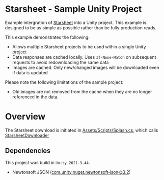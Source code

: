 # Starsheet - Sample Unity Project

Example intergration of [Starsheet](https://starsheet.app) into a Unity project. This example is designed to be as simple as possible rather than be fully production ready. 

This example demonstrates the following: 

* Allows multiple Starsheet projects to be used within a single Unity project
* Data responses are cached locally. Uses `If-None-Match` on subsequent requests to avoid redownloading the same data
* Images are cached. Only new/changed images will be downloaded even if data is updated

Please note the following limitations of the sample project: 

* Old images are not removed from the cache when they are no longer referenced in the data.

# Overview

The Starsheet download is initiated in [Assets/Scripts/Splash.cs](https://github.com/Starsheet/unity-sample/blob/main/Assets/Scripts/Splash.cs), which calls [StarsheetDownloader](https://github.com/Starsheet/unity-sample/blob/main/Assets/Scripts/Starsheet/StarsheetDownloader.cs)

## Dependencies

This project was build in `Unity 2021.3.44`. 

* Newtonsoft JSON ([com.unity.nuget.newtonsoft-json@3.2](https://docs.unity3d.com/Packages/com.unity.nuget.newtonsoft-json@3.2/manual/index.html))

